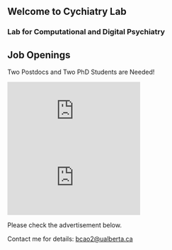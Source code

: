 ## Welcome to Cychiatry Lab
### Lab for Computational and Digital Psychiatry

## Job Openings
Two Postdocs and Two PhD Students are Needed!

<embed src="https://cychiatry.github.io/Cao post doc advertisement 10262018.pdf" type="application/pdf" />
<embed src="https://cychiatry.github.io/Cao phd advertisement 10262018.pdf" type="application/pdf" />

Please check the advertisement below.

Contact me for details: bcao2@ualberta.ca

